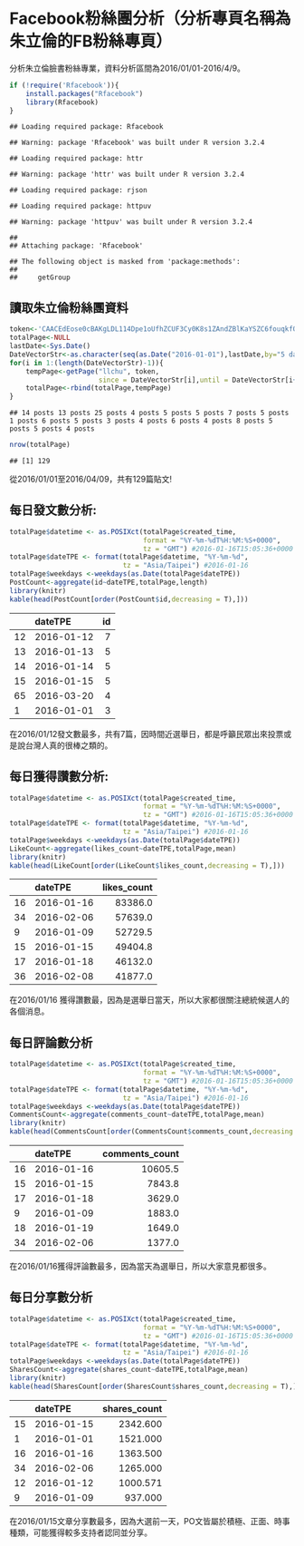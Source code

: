 Facebook粉絲團分析（分析專頁名稱為朱立倫的FB粉絲專頁）
================

分析朱立倫臉書粉絲專業，資料分析區間為2016/01/01-2016/4/9。

``` r
if (!require('Rfacebook')){
    install.packages("Rfacebook")
    library(Rfacebook)
}
```

    ## Loading required package: Rfacebook

    ## Warning: package 'Rfacebook' was built under R version 3.2.4

    ## Loading required package: httr

    ## Warning: package 'httr' was built under R version 3.2.4

    ## Loading required package: rjson

    ## Loading required package: httpuv

    ## Warning: package 'httpuv' was built under R version 3.2.4

    ## 
    ## Attaching package: 'Rfacebook'

    ## The following object is masked from 'package:methods':
    ## 
    ##     getGroup

讀取朱立倫粉絲團資料
--------------------

``` r
token<-'CAACEdEose0cBAKgLDL114Dpe1oUfhZCUF3Cy0K8s1ZAndZBlKaYSZC6fouqkfODu6QSfmRcJ6ZCaspuZCDIaaqarGOLtohyfwQRXZB7h6182TlSLzAq2ZBjTFrR37jpALaIRZBDX2rV40oU0HnLvngZAsIJdryReOztcV12P3aML3Wcd8gui7hEhFnUWwiwsYIQof6nBQEPILrdlunrSxufPVW'
totalPage<-NULL
lastDate<-Sys.Date()
DateVectorStr<-as.character(seq(as.Date("2016-01-01"),lastDate,by="5 days"))
for(i in 1:(length(DateVectorStr)-1)){
    tempPage<-getPage("llchu", token,
                      since = DateVectorStr[i],until = DateVectorStr[i+1])
    totalPage<-rbind(totalPage,tempPage)
}
```

    ## 14 posts 13 posts 25 posts 4 posts 5 posts 5 posts 7 posts 5 posts 1 posts 6 posts 5 posts 3 posts 4 posts 6 posts 4 posts 8 posts 5 posts 5 posts 4 posts

``` r
nrow(totalPage)
```

    ## [1] 129

從2016/01/01至2016/04/09，共有129篇貼文!

每日發文數分析:
---------------

``` r
totalPage$datetime <- as.POSIXct(totalPage$created_time, 
                                 format = "%Y-%m-%dT%H:%M:%S+0000", 
                                 tz = "GMT") #2016-01-16T15:05:36+0000
totalPage$dateTPE <- format(totalPage$datetime, "%Y-%m-%d", 
                            tz = "Asia/Taipei") #2016-01-16
totalPage$weekdays <-weekdays(as.Date(totalPage$dateTPE))
PostCount<-aggregate(id~dateTPE,totalPage,length)
library(knitr)
kable(head(PostCount[order(PostCount$id,decreasing = T),]))
```

|     | dateTPE    |   id|
|-----|:-----------|----:|
| 12  | 2016-01-12 |    7|
| 13  | 2016-01-13 |    5|
| 14  | 2016-01-14 |    5|
| 15  | 2016-01-15 |    5|
| 65  | 2016-03-20 |    4|
| 1   | 2016-01-01 |    3|

在2016/01/12發文數最多，共有7篇，因時間近選舉日，都是呼籲民眾出來投票或是說台灣人真的很棒之類的。

每日獲得讚數分析:
-----------------

``` r
totalPage$datetime <- as.POSIXct(totalPage$created_time, 
                                 format = "%Y-%m-%dT%H:%M:%S+0000", 
                                 tz = "GMT") #2016-01-16T15:05:36+0000
totalPage$dateTPE <- format(totalPage$datetime, "%Y-%m-%d", 
                            tz = "Asia/Taipei") #2016-01-16
totalPage$weekdays <-weekdays(as.Date(totalPage$dateTPE))
LikeCount<-aggregate(likes_count~dateTPE,totalPage,mean)
library(knitr)
kable(head(LikeCount[order(LikeCount$likes_count,decreasing = T),]))
```

|     | dateTPE    |  likes\_count|
|-----|:-----------|-------------:|
| 16  | 2016-01-16 |       83386.0|
| 34  | 2016-02-06 |       57639.0|
| 9   | 2016-01-09 |       52729.5|
| 15  | 2016-01-15 |       49404.8|
| 17  | 2016-01-18 |       46132.0|
| 36  | 2016-02-08 |       41877.0|

在2016/01/16 獲得讚數最，因為是選舉日當天，所以大家都很關注總統候選人的各個消息。

每日評論數分析
--------------

``` r
totalPage$datetime <- as.POSIXct(totalPage$created_time, 
                                 format = "%Y-%m-%dT%H:%M:%S+0000", 
                                 tz = "GMT") #2016-01-16T15:05:36+0000
totalPage$dateTPE <- format(totalPage$datetime, "%Y-%m-%d", 
                            tz = "Asia/Taipei") #2016-01-16
totalPage$weekdays <-weekdays(as.Date(totalPage$dateTPE))
CommentsCount<-aggregate(comments_count~dateTPE,totalPage,mean)
library(knitr)
kable(head(CommentsCount[order(CommentsCount$comments_count,decreasing = T),]))
```

|     | dateTPE    |  comments\_count|
|-----|:-----------|----------------:|
| 16  | 2016-01-16 |          10605.5|
| 15  | 2016-01-15 |           7843.8|
| 17  | 2016-01-18 |           3629.0|
| 9   | 2016-01-09 |           1883.0|
| 18  | 2016-01-19 |           1649.0|
| 34  | 2016-02-06 |           1377.0|

在2016/01/16獲得評論數最多，因為當天為選舉日，所以大家意見都很多。

每日分享數分析
--------------

``` r
totalPage$datetime <- as.POSIXct(totalPage$created_time, 
                                 format = "%Y-%m-%dT%H:%M:%S+0000", 
                                 tz = "GMT") #2016-01-16T15:05:36+0000
totalPage$dateTPE <- format(totalPage$datetime, "%Y-%m-%d", 
                            tz = "Asia/Taipei") #2016-01-16
totalPage$weekdays <-weekdays(as.Date(totalPage$dateTPE))
SharesCount<-aggregate(shares_count~dateTPE,totalPage,mean)
library(knitr)
kable(head(SharesCount[order(SharesCount$shares_count,decreasing = T),]))
```

|     | dateTPE    |  shares\_count|
|-----|:-----------|--------------:|
| 15  | 2016-01-15 |       2342.600|
| 1   | 2016-01-01 |       1521.000|
| 16  | 2016-01-16 |       1363.500|
| 34  | 2016-02-06 |       1265.000|
| 12  | 2016-01-12 |       1000.571|
| 9   | 2016-01-09 |        937.000|

在2016/01/15文章分享數最多，因為大選前一天，PO文皆屬於積極、正面、時事種類，可能獲得較多支持者認同並分享。
